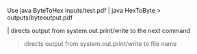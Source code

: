 Use
java ByteToHex inputs/test.pdf | java HexToByte > outputs/byteoutput.pdf

| directs output from system.out.print/write to the next command
> directs output from system.out.print/write to file name
